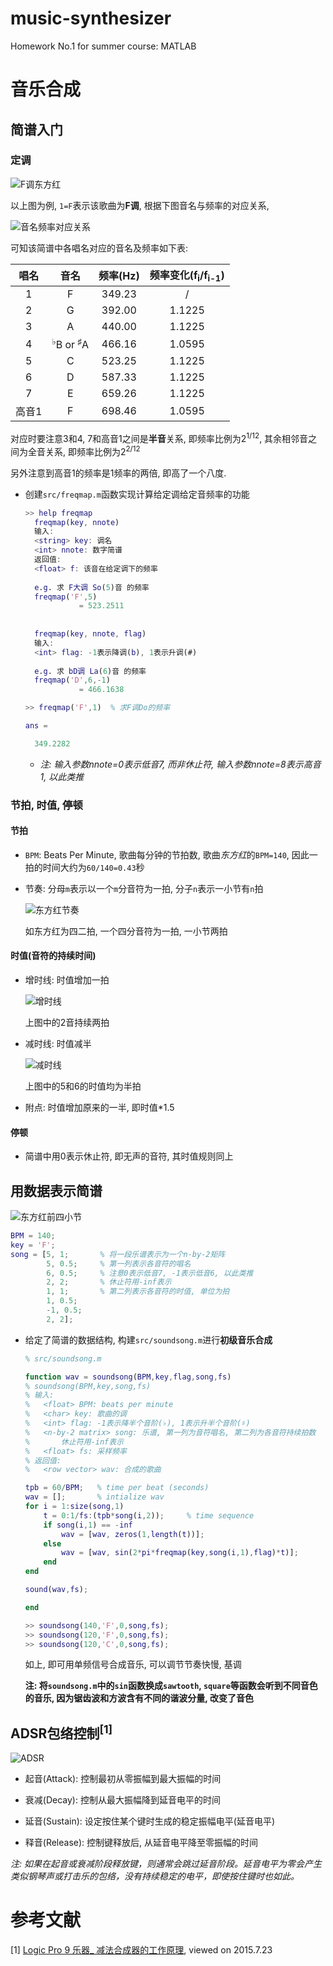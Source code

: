 # music-synthesizer
Homework No.1 for summer course: MATLAB

# 音乐合成

## 简谱入门

### 定调

![F调东方红](pic/F-key-ChinaRed.png)

以上图为例, `1=F`表示该歌曲为**F调**, 根据下图音名与频率的对应关系, 

![音名频率对应关系](pic/freqmap.png)

可知该简谱中各唱名对应的音名及频率如下表: 

|唱名|音名|频率(Hz)|频率变化(f<sub>i</sub>/f<sub>i-1</sub>)|
|:--:|:--:|:--:|:--:|
|1|F|349.23|/|
|2|G|392.00|1.1225|
|3|A|440.00|1.1225|
|4|<sup>♭</sup>B or <sup>♯</sup>A|466.16|1.0595|
|5|C|523.25|1.1225|
|6|D|587.33|1.1225|
|7|E|659.26|1.1225|
|高音1|F|698.46|1.0595|

对应时要注意3和4, 7和高音1之间是**半音**关系, 即频率比例为2<sup>1/12</sup>, 其余相邻音之间为全音关系, 即频率比例为2<sup>2/12</sup>

另外注意到高音1的频率是1频率的两倍, 即高了一个八度.

- 创建`src/freqmap.m`函数实现计算给定调给定音频率的功能

    ```matlab
    >> help freqmap
      freqmap(key, nnote)
      输入:
      <string> key: 调名
      <int> nnote: 数字简谱
      返回值:
      <float> f: 该音在给定调下的频率
     
      e.g. 求 F大调 So(5)音 的频率
      freqmap('F',5)
                = 523.2511
     
      
      freqmap(key, nnote, flag)
      输入:
      <int> flag: -1表示降调(b), 1表示升调(#)
     
      e.g. 求 bD调 La(6)音 的频率
      freqmap('D',6,-1)
                = 466.1638
    ```

    ```matlab
    >> freqmap('F',1)  % 求F调Do的频率

    ans =

      349.2282
    ```

    - *注: 输入参数nnote=0表示低音7, 而非休止符, 输入参数nnote=8表示高音1, 以此类推*


### 节拍, 时值, 停顿

#### 节拍

- `BPM`: Beats Per Minute, 歌曲每分钟的节拍数, 歌曲*东方红*的`BPM=140`, 因此一拍的时间大约为`60/140=0.43`秒

- 节奏: 分母`m`表示以一个`m`分音符为一拍, 分子`n`表示一小节有`n`拍

    ![东方红节奏](pic/rhythm-ChinaRed.png)

    如东方红为四二拍, 一个四分音符为一拍, 一小节两拍

#### 时值(音符的持续时间)

- 增时线: 时值增加一拍

    ![增时线](pic/add-ChinaRed.png)

    上图中的2音持续两拍

- 减时线: 时值减半

    ![减时线](pic/reduce-ChinaRed.png)

    上图中的5和6的时值均为半拍

- 附点: 时值增加原来的一半, 即时值*1.5

#### 停顿

- 简谱中用0表示休止符, 即无声的音符, 其时值规则同上


## 用数据表示简谱

![东方红前四小节](pic/ChinaRed.png)

```matlab
BPM = 140;
key = 'F';
song = [5, 1;       % 将一段乐谱表示为一个n-by-2矩阵
        5, 0.5;     % 第一列表示各音符的唱名
        6, 0.5;     % 注意0表示低音7, -1表示低音6, 以此类推
        2, 2;       % 休止符用-inf表示
        1, 1;       % 第二列表示各音符的时值, 单位为拍
        1, 0.5;
        -1, 0.5;
        2, 2];
```

- 给定了简谱的数据结构, 构建`src/soundsong.m`进行**初级音乐合成**

    ```matlab
    % src/soundsong.m

    function wav = soundsong(BPM,key,flag,song,fs)
    % soundsong(BPM,key,song,fs)
    % 输入:
    %   <float> BPM: beats per minute
    %   <char> key: 歌曲的调
    %   <int> flag: -1表示降半个音阶(♭), 1表示升半个音阶(♯)
    %   <n-by-2 matrix> song: 乐谱, 第一列为音符唱名, 第二列为各音符持续拍数
    %       休止符用-inf表示
    %   <float> fs: 采样频率
    % 返回值:
    %   <row vector> wav: 合成的歌曲

    tpb = 60/BPM;   % time per beat (seconds)
    wav = [];       % intialize wav
    for i = 1:size(song,1)
        t = 0:1/fs:(tpb*song(i,2));     % time sequence
        if song(i,1) == -inf
            wav = [wav, zeros(1,length(t))];
        else
            wav = [wav, sin(2*pi*freqmap(key,song(i,1),flag)*t)];
        end
    end

    sound(wav,fs);

    end
    ```

    ```matlab
    >> soundsong(140,'F',0,song,fs);
    >> soundsong(120,'F',0,song,fs);
    >> soundsong(120,'C',0,song,fs);
    ```

    如上, 即可用单频信号合成音乐, 可以调节节奏快慢, 基调

    **注: 将`soundsong.m`中的`sin`函数换成`sawtooth`, `square`等函数会听到不同音色的音乐, 因为锯齿波和方波含有不同的谐波分量, 改变了音色**


## ADSR包络控制<sup>[1]</sup>

![ADSR](pic/ADSR.png)

- 起音(Attack): 控制最初从零振幅到最大振幅的时间

- 衰减(Decay): 控制从最大振幅降到延音电平的时间

- 延音(Sustain): 设定按住某个键时生成的稳定振幅电平(延音电平)

- 释音(Release): 控制键释放后, 从延音电平降至零振幅的时间

*注: 如果在起音或衰减阶段释放键，则通常会跳过延音阶段。延音电平为零会产生类似钢琴声或打击乐的包络，没有持续稳定的电平，即使按住键时也如此。*


# 参考文献

[1] [Logic Pro 9 乐器_ 减法合成器的工作原理](http://help.apple.com/logicpro/mac/9.1.6/cn/logicpro/instruments/index.html#chapter=A%26section=3%26tasks=true), viewed on 2015.7.23
